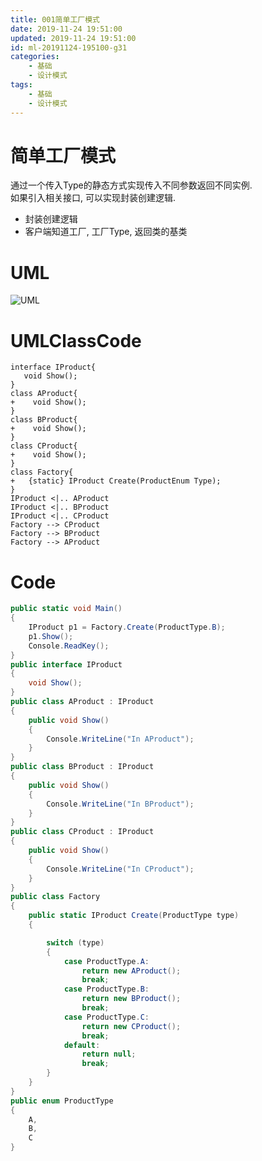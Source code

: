 ```yaml
---
title: 001简单工厂模式
date: 2019-11-24 19:51:00
updated: 2019-11-24 19:51:00
id: ml-20191124-195100-g31
categories:
	- 基础
	- 设计模式
tags: 
	- 基础
	- 设计模式
---
```


# 简单工厂模式

通过一个传入Type的静态方式实现传入不同参数返回不同实例.  
如果引入相关接口, 可以实现封装创建逻辑.

* 封装创建逻辑
* 客户端知道工厂, 工厂Type, 返回类的基类
<!--more-->
# UML

![UML](http://www.plantuml.com/plantuml/png/ZSx12e904CRn-px5TpH2Nw08Kmgw1VK2opgHe6xipXPYldj5CWVPWyVv-C7ySy_QSMWRLNTCxgODuNHsjWg61mNWQUiAbxjz9QiDrAXCext7NiWQCoIcM63A1UQe3LlN_ydWMNDjHeb4wKWp9TDvw4ABQ_-WRotm2nQuVMUPXC_c8ZfBdfeQaAQx-5Z4HdcMKrU5jla0)

# UMLClassCode

```
interface IProduct{
   void Show(); 
}
class AProduct{
+    void Show();
}
class BProduct{
+    void Show();
}
class CProduct{
+    void Show();
}
class Factory{
+   {static} IProduct Create(ProductEnum Type);    
}
IProduct <|.. AProduct
IProduct <|.. BProduct
IProduct <|.. CProduct
Factory --> CProduct
Factory --> BProduct
Factory --> AProduct
```

# Code

```C#
public static void Main()
{
    IProduct p1 = Factory.Create(ProductType.B);
    p1.Show();
    Console.ReadKey();
}
public interface IProduct
{
    void Show();
}
public class AProduct : IProduct
{
    public void Show()
    {
        Console.WriteLine("In AProduct");
    }
}
public class BProduct : IProduct
{
    public void Show()
    {
        Console.WriteLine("In BProduct");
    }
}
public class CProduct : IProduct
{
    public void Show()
    {
        Console.WriteLine("In CProduct");
    }
}
public class Factory
{
    public static IProduct Create(ProductType type)
    {

        switch (type)
        {
            case ProductType.A:
                return new AProduct();
                break;
            case ProductType.B:
                return new BProduct();
                break;
            case ProductType.C:
                return new CProduct();
                break;
            default:
                return null;
                break;
        }
    }
}
public enum ProductType
{
    A,
    B,
    C
}
```